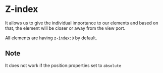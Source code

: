# Z-index

It allows us to give the individual importance to our elements and based on that, the element will be closer or away from the view port.

All elements are having `z-index:0` by default.

## Note

It does not work if the position properties set to `absolute`
